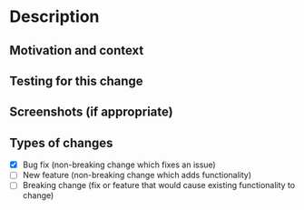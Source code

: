 # Description

<!--- Describe your changes in detail -->

## Motivation and context

<!--- Why is this change required? What problem does it solve? -->
<!--- Please link to the open issue this PR solves -->

## Testing for this change

<!--- Please describe in detail how you tested your changes. -->

## Screenshots (if appropriate)

## Types of changes

<!--- What types of changes does your code introduce? -->
<!--- Put an `x` in all the boxes that apply -->

- [x] Bug fix (non-breaking change which fixes an issue)
- [ ] New feature (non-breaking change which adds functionality)
- [ ] Breaking change (fix or feature that would cause existing
  functionality to change)
